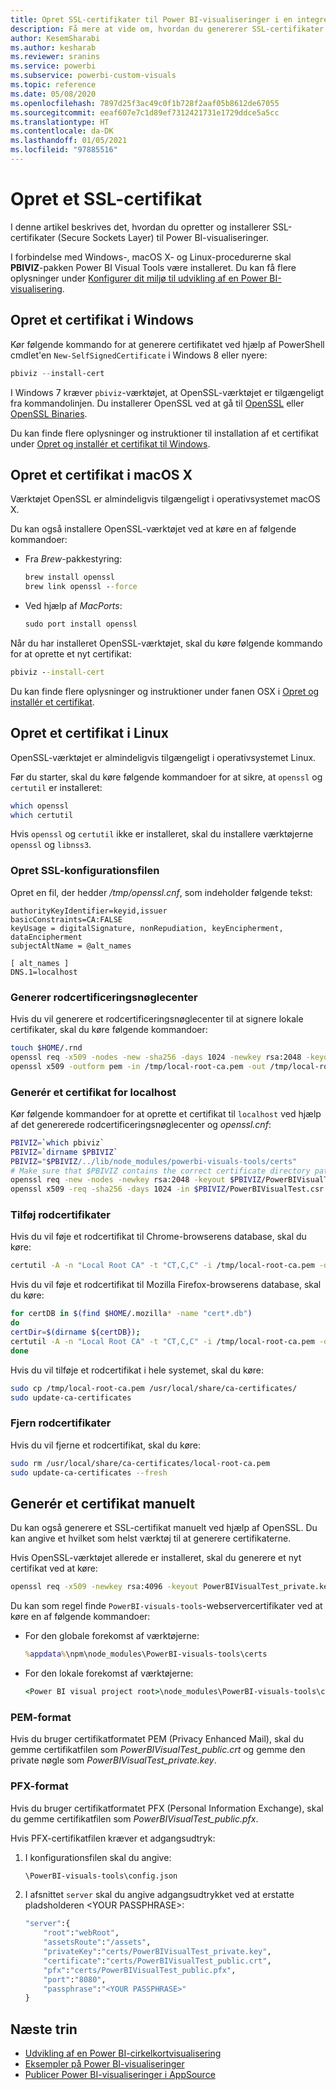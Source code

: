 ```yaml
---
title: Opret SSL-certifikater til Power BI-visualiseringer i en integreret Power BI-analyse for at få bedre integreret BI-indsigt
description: Få mere at vide om, hvordan du genererer SSL-certifikater ved hjælp af Power BI Visual Tools i Windows, Mac eller Linux eller manuelt. Aktivér bedre integreret BI-indsigt ved hjælp af Power BI-integreret analyse.
author: KesemSharabi
ms.author: kesharab
ms.reviewer: sranins
ms.service: powerbi
ms.subservice: powerbi-custom-visuals
ms.topic: reference
ms.date: 05/08/2020
ms.openlocfilehash: 7897d25f3ac49c0f1b728f2aaf05b8612de67055
ms.sourcegitcommit: eeaf607e7c1d89ef7312421731e1729ddce5a5cc
ms.translationtype: HT
ms.contentlocale: da-DK
ms.lasthandoff: 01/05/2021
ms.locfileid: "97885516"
---
```

# <a name="create-an-ssl-certificate"></a>Opret et SSL-certifikat

I denne artikel beskrives det, hvordan du opretter og installerer SSL-certifikater (Secure Sockets Layer) til Power BI-visualiseringer.

I forbindelse med Windows-, macOS X- og Linux-procedurerne skal **PBIVIZ**-pakken Power BI Visual Tools være installeret. Du kan få flere oplysninger under [Konfigurer dit miljø til udvikling af en Power BI-visualisering](./environment-setup.md). 

## <a name="create-a-certificate-on-windows"></a>Opret et certifikat i Windows

Kør følgende kommando for at generere certifikatet ved hjælp af PowerShell cmdlet'en `New-SelfSignedCertificate` i Windows 8 eller nyere:

```powershell
pbiviz --install-cert
```

I Windows 7 kræver `pbiviz`-værktøjet, at OpenSSL-værktøjet er tilgængeligt fra kommandolinjen. Du installerer OpenSSL ved at gå til [OpenSSL](https://www.openssl.org) eller [OpenSSL Binaries](https://wiki.openssl.org/index.php/Binaries).

Du kan finde flere oplysninger og instruktioner til installation af et certifikat under [Opret og installér et certifikat til Windows](./environment-setup.md#create-and-install-a-certificate).

## <a name="create-a-certificate-on-macos-x"></a>Opret et certifikat i macOS X

Værktøjet OpenSSL er almindeligvis tilgængeligt i operativsystemet macOS X.

Du kan også installere OpenSSL-værktøjet ved at køre en af følgende kommandoer:

- Fra *Brew*-pakkestyring:
  
  ```cmd
  brew install openssl
  brew link openssl --force
  ```

- Ved hjælp af *MacPorts*:
  
  ```cmd
  sudo port install openssl
  ```

Når du har installeret OpenSSL-værktøjet, skal du køre følgende kommando for at oprette et nyt certifikat:

```cmd
pbiviz --install-cert
```

Du kan finde flere oplysninger og instruktioner under fanen OSX i [Opret og installér et certifikat](./environment-setup.md#create-and-install-a-certificate).

## <a name="create-a-certificate-on-linux"></a>Opret et certifikat i Linux

OpenSSL-værktøjet er almindeligvis tilgængeligt i operativsystemet Linux.

Før du starter, skal du køre følgende kommandoer for at sikre, at `openssl` og `certutil` er installeret:

```sh
which openssl
which certutil
```

Hvis `openssl` og `certutil` ikke er installeret, skal du installere værktøjerne `openssl` og `libnss3`.

### <a name="create-the-ssl-configuration-file"></a>Opret SSL-konfigurationsfilen

Opret en fil, der hedder */tmp/openssl.cnf*, som indeholder følgende tekst:

```
authorityKeyIdentifier=keyid,issuer
basicConstraints=CA:FALSE
keyUsage = digitalSignature, nonRepudiation, keyEncipherment, dataEncipherment
subjectAltName = @alt_names

[ alt_names ]
DNS.1=localhost
```

### <a name="generate-root-certificate-authority"></a>Generer rodcertificeringsnøglecenter

Hvis du vil generere et rodcertificeringsnøglecenter til at signere lokale certifikater, skal du køre følgende kommandoer:

```sh
touch $HOME/.rnd
openssl req -x509 -nodes -new -sha256 -days 1024 -newkey rsa:2048 -keyout /tmp/local-root-ca.key -out /tmp/local-root-ca.pem -subj "/C=US/CN=Local Root CA/O=Local Root CA"
openssl x509 -outform pem -in /tmp/local-root-ca.pem -out /tmp/local-root-ca.crt
```

### <a name="generate-a-certificate-for-localhost"></a>Generér et certifikat for localhost 

Kør følgende kommandoer for at oprette et certifikat til `localhost` ved hjælp af det genererede rodcertificeringsnøglecenter og *openssl.cnf*:

```sh
PBIVIZ=`which pbiviz`
PBIVIZ=`dirname $PBIVIZ`
PBIVIZ="$PBIVIZ/../lib/node_modules/powerbi-visuals-tools/certs"
# Make sure that $PBIVIZ contains the correct certificate directory path. ls $PBIVIZ should list 'blank' file.
openssl req -new -nodes -newkey rsa:2048 -keyout $PBIVIZ/PowerBIVisualTest_private.key -out $PBIVIZ/PowerBIVisualTest.csr -subj "/C=US/O=PowerBI Visuals/CN=localhost"
openssl x509 -req -sha256 -days 1024 -in $PBIVIZ/PowerBIVisualTest.csr -CA /tmp/local-root-ca.pem -CAkey /tmp/local-root-ca.key -CAcreateserial -extfile /tmp/openssl.cnf -out $PBIVIZ/PowerBIVisualTest_public.crt
```

### <a name="add-root-certificates"></a>Tilføj rodcertifikater

Hvis du vil føje et rodcertifikat til Chrome-browserens database, skal du køre:

```sh
certutil -A -n "Local Root CA" -t "CT,C,C" -i /tmp/local-root-ca.pem -d sql:$HOME/.pki/nssdb
```

Hvis du vil føje et rodcertifikat til Mozilla Firefox-browserens database, skal du køre:

```sh
for certDB in $(find $HOME/.mozilla* -name "cert*.db")
do
certDir=$(dirname ${certDB});
certutil -A -n "Local Root CA" -t "CT,C,C" -i /tmp/local-root-ca.pem -d sql:${certDir}
done
```

Hvis du vil tilføje et rodcertifikat i hele systemet, skal du køre:

```sh
sudo cp /tmp/local-root-ca.pem /usr/local/share/ca-certificates/
sudo update-ca-certificates
```

### <a name="remove-root-certificates"></a>Fjern rodcertifikater

Hvis du vil fjerne et rodcertifikat, skal du køre:

```sh
sudo rm /usr/local/share/ca-certificates/local-root-ca.pem
sudo update-ca-certificates --fresh
```

## <a name="generate-a-certificate-manually"></a>Generér et certifikat manuelt

Du kan også generere et SSL-certifikat manuelt ved hjælp af OpenSSL. Du kan angive et hvilket som helst værktøj til at generere certifikaterne.

Hvis OpenSSL-værktøjet allerede er installeret, skal du generere et nyt certifikat ved at køre:

```cmd
openssl req -x509 -newkey rsa:4096 -keyout PowerBIVisualTest_private.key -out PowerBIVisualTest_public.crt -days 365
```

Du kan som regel finde `PowerBI-visuals-tools`-webservercertifikater ved at køre en af følgende kommandoer:

- For den globale forekomst af værktøjerne:
  
  ```cmd
  %appdata%\npm\node_modules\PowerBI-visuals-tools\certs
  ```

- For den lokale forekomst af værktøjerne:
  
  ```cmd
  <Power BI visual project root>\node_modules\PowerBI-visuals-tools\certs
  ```

### <a name="pem-format"></a>PEM-format

Hvis du bruger certifikatformatet PEM (Privacy Enhanced Mail), skal du gemme certifikatfilen som *PowerBIVisualTest_public.crt* og gemme den private nøgle som *PowerBIVisualTest_private.key*.

### <a name="pfx-format"></a>PFX-format

Hvis du bruger certifikatformatet PFX (Personal Information Exchange), skal du gemme certifikatfilen som *PowerBIVisualTest_public.pfx*.

Hvis PFX-certifikatfilen kræver et adgangsudtryk:

1. I konfigurationsfilen skal du angive:
   
   ```cmd
   \PowerBI-visuals-tools\config.json
   ```
   
1. I afsnittet `server` skal du angive adgangsudtrykket ved at erstatte pladsholderen \<YOUR PASSPHRASE>:

    ```cmd
    "server":{
        "root":"webRoot",
        "assetsRoute":"/assets",
        "privateKey":"certs/PowerBIVisualTest_private.key",
        "certificate":"certs/PowerBIVisualTest_public.crt",
        "pfx":"certs/PowerBIVisualTest_public.pfx",
        "port":"8080",
        "passphrase":"<YOUR PASSPHRASE>"
    }
    ```

## <a name="next-steps"></a>Næste trin
- [Udvikling af en Power BI-cirkelkortvisualisering](develop-circle-card.md)
- [Eksempler på Power BI-visualiseringer](samples.md)
- [Publicer Power BI-visualiseringer i AppSource](office-store.md)